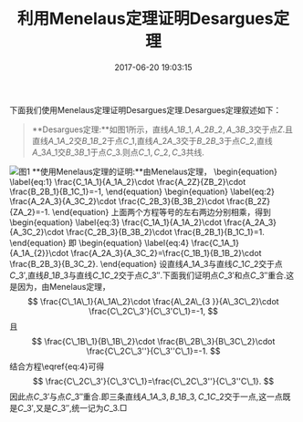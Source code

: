 ﻿---
title: 利用Menelaus定理证明Desargues定理
date: 2017-06-20 19:03:15
categories:
- 数学
- 射影几何
tags:
- Menelaus定理
- Desargues定理

---
下面我们使用Menelaus定理证明Desargues定理.Desargues定理叙述如下：

> **Desargues定理:**如图1所示，直线$A\_1B\_1,A\_2B\_2,A\_3B\_3$交于点$Z$.且直线$A\_1A\_2$交$B\_1B\_2$于点$C\_1$,直线$A\_2A\_3$交于$B\_2B\_3$于点$C\_2$,直线$A\_3A\_1$交$B\_3B\_1$于点$C\_3$.则点$C\_1,C\_{2},C\_{3}$共线.

![图1](/img/一个问题的若干解法及其推广-2.png)
**使用Menelaus定理的证明:**由Menelaus定理，
  \begin{equation}
    \label{eq:1}
    \frac{C\_1A\_1}{A\_1A\_2}\cdot \frac{A\_2Z}{ZB\_2}\cdot \frac{B\_2B\_1}{B\_1C\_1}=-1,
  \end{equation}
  \begin{equation}
    \label{eq:2}
    \frac{A\_2A\_3}{A\_3C\_2}\cdot \frac{C\_2B\_3}{B\_3B\_2}\cdot \frac{B\_2Z}{ZA\_2}=-1.
  \end{equation}
上面两个方程等号的左右两边分别相乘，得到
\begin{equation}
  \label{eq:3}
  \frac{C\_1A\_1}{A\_1A\_2}\cdot \frac{A\_2A\_3}{A\_3C\_2}\cdot
  \frac{C\_2B\_3}{B\_3B\_2}\cdot \frac{B\_2B\_1}{B\_1C\_1}=1.
\end{equation}
即
\begin{equation}
  \label{eq:4}
  \frac{C\_1A\_1}{A\_1A\_{2}}\cdot
  \frac{A\_2A\_3}{A\_3C\_2}=\frac{C\_1B\_1}{B\_1B\_2}\cdot \frac{B\_2B\_3}{B\_3C\_2}.
\end{equation}
设直线$A\_1A\_3$与直线$C\_1C\_2$交于点$C\_3'$,直线$B\_1B\_3$与直线$C\_1C\_2$交于点$C\_3''$.下面我们证明点$C\_3'$和点$C\_3''$重合.这是因为，由Menelaus定理，
$$
\frac{C\_1A\_1}{A\_1A\_2}\cdot \frac{A\_2A\_{3 }}{A\_3C\_2}\cdot \frac{C\_2C\_3'}{C\_3'C\_1}=-1,
$$
且
$$
\frac{C\_1B\_1}{B\_1B\_2}\cdot \frac{B\_2B\_3}{B\_3C\_2}\cdot \frac{C\_2C\_3''}{C\_3''C\_1}=-1.
$$
结合方程\eqref{eq:4}可得
$$
\frac{C\_2C\_3'}{C\_3'C\_1}=\frac{C\_2C\_3''}{C\_3''C\_1}.
$$
因此点$C\_3'$与点$C\_3''$重合.即三条直线$A\_1A\_3,B\_1B\_3,C\_1C\_2$交于一点,这一点既是$C\_3'$,又是$C\_3''$,统一记为$C\_3$.$\Box$